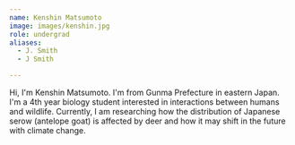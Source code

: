 ```yaml
---
name: Kenshin Matsumoto
image: images/kenshin.jpg
role: undergrad
aliases:
  - J. Smith
  - J Smith

---
```


Hi, I'm Kenshin Matsumoto. I'm from Gunma Prefecture in eastern Japan.
I'm a 4th year biology student interested in interactions 
between humans and wildlife. Currently, I am researching how the 
distribution of Japanese serow (antelope goat) is affected by deer and how it 
may shift in the future with climate change.

